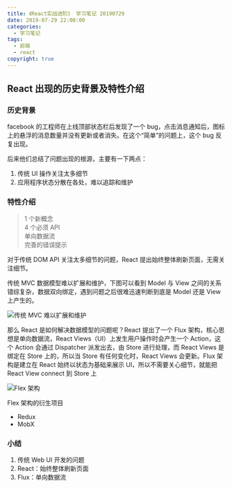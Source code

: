```yaml
---
title: 《React实战进阶》 学习笔记 20190729
date: 2019-07-29 22:00:00
categories:
  - 学习笔记
tags:
  - 前端
  - react
copyright: true
---
```


## React 出现的历史背景及特性介绍

### 历史背景

facebook 的工程师在上线顶部状态栏后发现了一个 bug，点击消息通知后，图标上的悬浮的消息数量并没有更新或者消失。在这个“简单”的问题上，这个 bug 反复出现。

后来他们总结了问题出现的根源，主要有一下两点：

1. 传统 UI 操作关注太多细节
2. 应用程序状态分散在各处，难以追踪和维护<!-- more -->

### 特性介绍

> 1 个新概念  
> 4 个必须 API  
> 单向数据流  
> 完善的错误提示

对于传统 DOM API 关注太多细节的问题，React 提出始终整体刷新页面，无需关注细节。

传统 MVC 数据模型难以扩展和维护，下图可以看到 Model 与 View 之间的关系错综复杂，数据双向绑定，遇到问题之后很难迅速判断到底是 Model 还是 View 上产生的。

![传统 MVC 难以扩展和维护](https://img.yeyanjie.com/blog/201907/1.png)

那么 React 是如何解决数据模型的问题呢？React 提出了一个 Flux 架构，核心思想是单向数据流，React Views（UI）上发生用户操作时会产生一个 Action，这个 Action 会通过 Dispatcher 派发出去，由 Store 进行处理，而 React Views 是绑定在 Store 上的，所以当 Store 有任何变化时，React Views 会更新。Flux 架构是建立在 React 始终以状态为基础来展示 UI，所以不需要关心细节，就能把 React View connect 到 Store 上

![Flex 架构](https://img.yeyanjie.com/blog/201907/2.png)

Flex 架构的衍生项目

- Redux
- MobX

### 小结

1. 传统 Web UI 开发的问题
2. React：始终整体刷新页面
3. Flux：单向数据流
